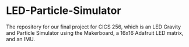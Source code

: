 # LED-Particle-Simulator

The repository for our final project for CICS 256, which is an LED Gravity and Particle Simulator using the Makerboard, a 16x16 Adafruit LED matrix, and an IMU.
